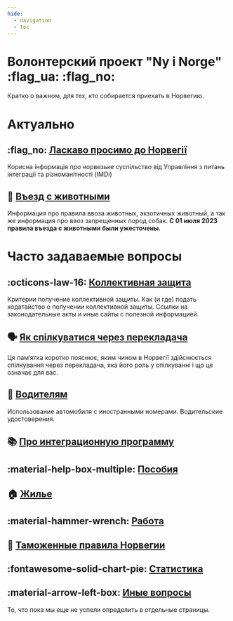 ```yaml
---
hide:
  - navigation
  - toc
---
```


# **Волонтерский проект "Ny i Norge"** :flag_ua: :flag_no: 
Кратко о важном, для тех, кто собирается приехать в Норвегию.

# Актуально

## :flag_no: [Ласкаво просимо до Норвегії](https://www.imdi.no/globalassets/illustrasjoner/ukraina/information-about-norwegian-society-2022---ukrainsk0822.pdf)
Корисна інформація про норвезьке суспільство від Управління з питань інтеграції та різноманітності (IMDi)

## :guide_dog: [Въезд с животными](animals.md)
Информация про правила ввоза животных, экзотичных животный, а так же информация про ввоз запрещенных пород собак. **С 01 июля 2023 правила въезда с животными были ужесточены**.

# Часто задаваемые вопросы

## :octicons-law-16: [Коллективная защита](collective-protection.md)
Критерии получение коллективной защиты. Как (и где) подать ходатайство о получении коллективной защиты. Ссылки на законодательные акты и иные сайты с полезной информацией.

## :speaking_head: [Як спілкуватися через перекладача](https://www.imdi.no/globalassets/illustrasjoner/ukraina/a-fore-en-samtale-via-tolk_ukrainsk.pdf)
Ця пам’ятка коротко пояснює, яким чином в Норвегії здійснюється спілкування через перекладача, яка його роль у спілкуванні і що це означає для вас.

## :red_car: [Водителям](automobile.md)
Использование автомобиля с иностранными номерами. Водительские удостоверения.

## :books: [Про интеграционную программу](introduction-programme.md)

## :material-help-box-multiple: [Пособия](benefits.md)

## :house: [Жилье](housing.md)

## :material-hammer-wrench: [Работа](work.md)

## :customs: [Таможенные правила Норвегии](toll.md)

## :fontawesome-solid-chart-pie: [Статистика](stats.md)

## :material-arrow-left-box: [Иные вопросы](mode-of-life.md)
То, что пока мы еще не успели определить в отдельные страницы.
    
